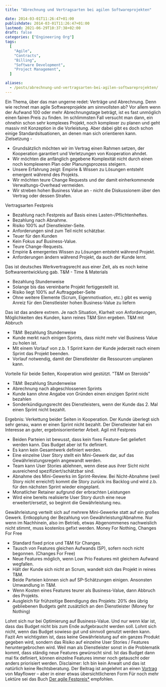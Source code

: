 ```yaml
---
title: "Abrechnung und Vertragsarten bei agilen Softwareprojekten"

date: 2014-03-01T11:26:47+01:00
publishdate: 2014-03-01T11:26:47+01:00
lastmod: 2021-06-29T10:37:38+02:00
draft: false
categories: ["Engineering Org"]
tags:
  [
    "Agile",
    "Contracts",
    "Billing",
    "Software Development",
    "Project Management",
  ]

aliases:
  - /posts/abrechnung-und-vertragsarten-bei-agilen-softwareprojekten/
---
```


Ein Thema, über das man ungerne redet: Verträge und Abrechnung. Denn wie rechnet man agile Softwareprojekte am sinnvollsten ab? Vor allem wenn der Aufwand 100 oder mehr Abrechnungstage beträgt, ist es fast unmöglich einen fairen Preis zu finden. Im schlimmsten Fall versucht man dann, ein ohnehin schon sehr komplexes Projekt, noch komplexer zu planen und geht massiv mit Konzeption in die Vorleistung. Aber dabei gibt es doch schon einige Standardsituationen, an denen man sich orientieren kann. Zielsetzung -

- Grundsätzlich möchten wir im Vertrag einen Rahmen setzen, der Kooperation garantiert und Verletzungen von Kooperation ahndet.
- Wir möchten die anfänglich gegebene Komplexität nicht durch einen noch komplexeren Plan oder Planungsprozess steigern.
- Unsere Erfahrung zeigt: Empirie & Wissen zu Lösungen entsteht emergent während des Projekts.
- Wir möchten teure Change Requests und der damit einherkommende Verwaltungs-Overhead vermeiden.
- Wir streben hohen Business Value an - nicht die Diskussionem über den Vertrag oder dessen Strafen.

Vertragsarten Festpreis

- Bezahlung nach Festpreis auf Basis eines Lasten-/Pflichtenheftes.
- Bezahlung nach Abnahme.
- Risiko 100% auf Dienstleister-Seite.
- Anforderungen sind zum Teil nicht schätzbar.
- Teuer für den Kunden
- Kein Fokus auf Business-Value.
- Teure Change-Requests.
- Empirie & emergentes Wissen zu Lösungen entsteht während Projekt.
- Anforderungen ändern während Projekt, da auch der Kunde lernt.

Das ist deutsches Werkvertragsrecht aus einer Zeit, als es noch keine Softwareentwicklung gab. T&M - Time & Materials

- Bezahlung Stundenweise
- Solange bis das vereinbarte Projekt fertiggestellt ist.
- Risiko liegt 100% auf Auftraggeber-Seite
- Ohne weitere Elemente (Scrum, Eigenmotivation, etc.) gibt es wenig Anreiz für den Dienstleister hohen Business-Value zu liefern

Das ist das andere extrem. Je nach Situation, Klarheit von Anforderungen, Möglichkeiten des Kunden, kann reines T&M Sinn ergeben. T&M mit Abbruch

- T&M: Bezahlung Stundenweise
- Kunde merkt nach einigen Sprints, dass nicht mehr viel Business Value zu holen ist.
- Mit einem Vorlauf von z.b. 1 Sprint kann der Kunde jederzeit nach einem Sprint das Projekt beenden.
- Vorlauf notwendig, damit der Dienstleister die Ressourcen umplanen kann.

Vorteile für beide Seiten, Kooperation wird gestützt. "T&M on Steroids"

- T&M: Bezahlung Stundenweise
- Abrechnung nach abgeschlossenen Sprints
- Kunde kann ohne Angabe von Gründen einen einzigen Sprint nicht bezahlen
- Sonderkündigungsrecht des Dienstleisters, wenn der Kunde das 2. Mal einen Sprint nicht bezahlt.

Ergebnis: Verkettung beider Seiten in Kooperation. Der Kunde überlegt sich sehr genau, wann er einen Sprint nicht bezahlt. Der Dienstleister hat ein Interesse an guter, ergebnisorientierter Arbeit. Agil mit Festpreis

- Beiden Parteien ist bewusst, dass kein fixes Feature-Set geliefert werden kann. Das Budget aber ist fix definiert.
- Es kann kein Gesamtwerk definiert werden.
- Eine einzelne User Story stellt ein Mini-Gewerk dar, auf das Gewährleistungsregeln angewandt werden.
- Team kann User Stories ablehnen, wenn diese aus ihrer Sicht nicht ausreichend spezifiziert/schätzbar sind.
- Abnahme des Mini-Gewerks im Sprint-Review. Bei Nicht-Abnahme (weil Story nicht erreicht!) kommt die Story zurück ins Backlog und wird z.b. für den nächsten Sprint wieder eingeplant.
- Monatlicher Retainer aufgrund der erbrachten Leistungen
- Wird eine bereits realisierte User Story durch eine neue erweitert/ersetzt, so beginnt die Gewährleistung neu.

Gewährleistung verteilt sich auf mehrere Mini-Gewerke statt auf ein großes Gewerk. Entkopplung der Bezahlung von Gewährleistung/Abnahme. Nur wenn im Nachhinein, also im Betrieb, etwas Abgenommenes nachweislich nicht stimmt, muss kostenlos gefixt werden. Money For Nothing, Changes For Free

- Standard fixed price und T&M für Changes.
- Tausch von Features gleichen Aufwands (SP), sofern noch nicht begonnen. (Changes For Free)
- Neue Features möglich, wenn Low Prio Features mit gleichem Aufwand wegfallen.
- Hält der Kunde sich nicht an Scrum, wandelt sich das Projekt in reines T&M.
- Beide Parteien können sich auf SP-Schätzungen einigen. Ansonsten Umwandlung in T&M.
- Wenn Kosten eines Features teurer als Business-Value, dann Abbruch des Projekts.
- Ausgleich für frühzeitige Beendigung des Projekts: 20% des übrig gebliebenen Budgets geht zusätzlich an den Dienstleister (Money for Nothing)

Lohnt sich nur bei Optimierung auf Business-Value. Und nur wenn klar ist, dass das Budget nicht bis zum Ende aufgebraucht werden soll. Lohnt sich nicht, wenn das Budget sowieso gut und sinnvoll genutzt werden kann. Fazit Am wichtigsten ist, dass keine Gewährleistung auf ein ganzes Produkt gegeben wird, sondern das Risiko auf einzelne User Stories / Features heruntergebrochen wird. Weil man als Dienstleister sonst in die Problematik kommt, dass ständig neue Features gewünscht sind. Ist das Budget dann mal fix definiert, können einzelne Features immer noch getauscht oder anders priorisiert werden. Disclaimer: Ich bin kein Anwalt und das ist natürlich keine Rechtsberatung. Der Beitrag ist angelehnt an einen [Vortrag](http://de.slideshare.net/BjoernSchotte/vertraege-in-agilen-projekten?) von Mayflower – aber in einer etwas übersichtlicheren Form Für noch mehr Lektüre sei das Buch [Der agile Festpreis\*](https://amzn.to/31qiRbp) empfohlen.
